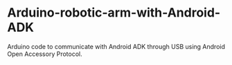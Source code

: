 Arduino-robotic-arm-with-Android-ADK
====================================

Arduino code to communicate with Android ADK through USB using Android Open Accessory Protocol. 

